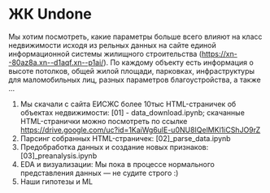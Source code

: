 # ЖК Undone
Мы хотим посмотреть, какие параметры больше всего влияют на класс недвижимости исходя из рельных данных на сайте единой информационной системы жилищного строительства (https://xn--80az8a.xn--d1aqf.xn--p1ai/). По каждому объекту есть информация о высоте потолков, общей жилой площади, парковках, инфраструктуры для маломобильных лиц, разных параметров благоустройства, а также ... 

1. Мы скачали с сайта ЕИСЖС более 10тыс HTML-страничек об объектах недвижимости: [01] - data_download.ipynb; скачанные HTML-странички можно посмотреть по ссылке https://drive.google.com/uc?id=1KaiWg6ulE-u0NU8IQelMKl1iCShJO9rZ
2. Парсинг собранных HTML-страничек: [02]_parse_data.ipynb
3. Предобработка данных и создание новых признаков: [03]_preanalysis.ipynb
4. EDA и визуализации: Мы пока в процессе нормального представления данных — не судите строго :)
5. Наши гипотезы и ML

